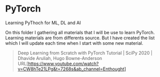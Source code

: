 # PyTorch
Learning PyThoch for ML, DL and AI

On this folder I gathering all materials that I will be use to learn PyTorch. Learning materials are from differents source. But I have created the list which I will update each time when I start with some new material.


> Deep Learning from Scratch with PyTorch Tutorial | SciPy 2020 | Dhavide Aruliah, Hugo Bowne-Anderson
URL[https://www.youtube.com/watch?v=CW8hTe21LPg&t=7268s&ab_channel=Enthought]
